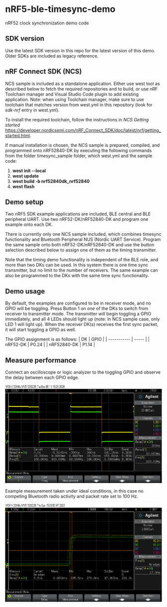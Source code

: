 # nRF5-ble-timesync-demo
nRF52 clock synchronization demo code

## SDK version
Use the latest SDK version in this repo for the latest version of this demo.
Older SDKs are included as legacy reference.

## nRF Connect SDK (NCS)
NCS sample is included as a standalone application. Either use west tool as described below to fetch the required repositories and to build, or use nRF Toolchain manager and Visual Studio Code plugin to add existing application. Note: when using Toolchain manager, make sure to use toolchain that matches version from west.yml in this repository (look for *sdk-nrf* entry in west.yml).

To install the required toolchain, follow the instructions in *NCS Getting started* <https://developer.nordicsemi.com/nRF_Connect_SDK/doc/latest/nrf/getting_started.html>.

If manual installation is chosen, the NCS sample is prepared, compiled, and programmed onto nRF52840-DK by executing the following commands from the folder timesync_sample folder, which west.yml and the sample code:

1. **west init --local**
2. **west update**
3. **west build -b nrf52840dk_nrf52840**
4. **west flash**

## Demo setup
Two nRF5 SDK example applications are included, BLE central and BLE peripheral UART.
Use two nRF52-DK/nRF52840-DK and program one example onto each DK.

There is currently only one NCS sample included, which combines timesync functionality and Bluetooth Peripheral NUS (Nordic UART Service).
Program the same sample onto both nRF52-DK/nRF52840-DK and use the button selection described below to assign one of them as the timing transmitter.

Note that the timing demo functionality is independent of the BLE role,
and more than two DKs can be used. In this system there is one time sync transmitter, but no limit to the number of receivers.
The same example can also be programmed to the DKs with the same time sync functionality.

## Demo usage
By default, the examples are configured to be in receiver mode, and no GPIO will be toggling.
Press Button 1 on *one* of the DKs to switch from receiver to transmitter mode.
The transmitter will begin toggling a GPIO immediately, and all 4 LEDs should light up (note: In NCS sample case, only LED 1 will light up).
When the receiver DK(s) receives the first sync packet, it will start toggling a GPIO as well.

The GPIO assignment is as follows:
| DK          | GPIO  |
| ----------- | ----- |
| nRF52-DK    | P0.24 |
| nRF52840-DK | P1.14 |

## Measure performance
Connect an oscilloscope or logic analyzer to the toggling GPIO and observe the delay between each GPIO edge.

![Oscilloscope measurement](scope_screenshot.jpg)


Example measurement taken under ideal conditions, in this case no competing Bluetooth radio activity and packet rate set to 100 Hz.

![Oscilloscope measurement](scope_screenshot_2.png)
